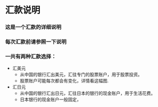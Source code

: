 # 汇款说明
### 这是一个汇款的详细说明
### 每次汇款前请参照一下说明
### 一共有两种汇款选择：
- 汇美元
    - 从中国的银行汇出美元，汇往专门的股票账户，用于股票投资。
    - 股票账户可能每次都会有变化，详情看这幅图.
- 汇日元
    - 从中国的银行汇出日元，汇往日本的银行的现金账户，用于生活花费。
    - 日本银行的现金账户一般固定，

